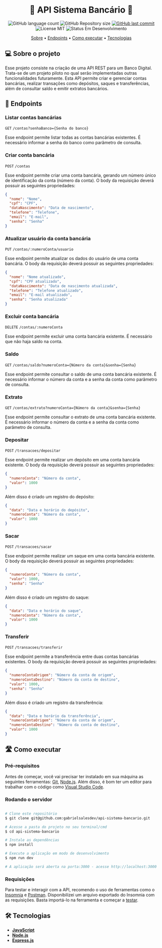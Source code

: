 <h1 align="center"> 
	🚧 API Sistema Bancário 🚧
</h1>

<p align="center">
  <img alt="GitHub language count" src="https://img.shields.io/github/languages/count/gabrielsalesdev/api-sistema-bancario?color=%2304D361">

  <img alt="GitHub Repository size" src="https://img.shields.io/github/repo-size/gabrielsalesdev/api-sistema-bancario">
  
  <a href="https://github.com/gabrielsalesdev/api-sistema-bancario/commits/main">
    <img alt="GitHub last commit" src="https://img.shields.io/github/last-commit/gabrielsalesdev/api-sistema-bancario">
  </a>
  
  <img alt="License MIT" src="https://img.shields.io/badge/license-MIT-brightgreen">

  <img alt="Status Em Desenvolvimento" src="https://img.shields.io/badge/status-em%20desenvolvimento-green">
</p>

<p align="center">
 <a href="#-sobre-o-projeto">Sobre</a> •
 <a href="#-endpoints">Endpoints</a> •
 <a href="#%EF%B8%8F-como-executar">Como executar</a> • 
 <a href="#-tecnologias">Tecnologias</a>
</p>

## 💻 Sobre o projeto

Esse projeto consiste na criação de uma API REST para um Banco Digital. Trata-se de um projeto piloto no qual serão implementadas outras funcionalidades futuramente. Esta API permite criar e gerenciar contas bancárias, realizar transações como depósitos, saques e transferências, além de consultar saldo e emitir extratos bancários.

## 🔗 Endpoints

### Listar contas bancárias

`GET` `/contas?senhaBanco={Senha do banco}`

Esse endpoint permite listar todas as contas bancárias existentes. É necessário informar a senha do banco como parâmetro de consulta.

### Criar conta bancária

`POST` `/contas`

Esse endpoint permite criar uma conta bancária, gerando um número único de identificação da conta (número da conta). O body da requisição deverá possuir as seguintes propriedades:

```json
{
  "nome": "Nome",
  "cpf": "CPF",
  "dataNascimento": "Data de nascimento",
  "telefone": "Telefone",
  "email": "E-mail",
  "senha": "Senha"
}
```

### Atualizar usuário da conta bancária

`PUT` `/contas/:numeroConta/usuario`

Esse endpoint permite atualizar os dados do usuário de uma conta bancária. O body da requisição deverá possuir as seguintes propriedades:

```json
{
  "nome": "Nome atualizado",
  "cpf": "CPF atualizado",
  "dataNascimento": "Data de nascimento atualizada",
  "telefone": "Telefone atualizado",
  "email": "E-mail atualizado",
  "senha": "Senha atualizada"
}
```

### Excluir conta bancária

`DELETE` `/contas/:numeroConta`

Esse endpoint permite excluir uma conta bancária existente. É necessário que não haja saldo na conta.

### Saldo

`GET` `/contas/saldo?numeroConta={Número da conta}&senha={Senha}`

Esse endpoint permite consultar o saldo de uma conta bancária existente. É necessário informar o número da conta e a senha da conta como parâmetro de consulta.

### Extrato

`GET` `/contas/extrato?numeroConta={Número da conta}&senha={Senha}`

Esse endpoint permite consultar o extrato de uma conta bancária existente. É necessário informar o número da conta e a senha da conta como parâmetro de consulta.

### Depositar

`POST` `/transacoes/depositar`

Esse endpoint permite realizar um depósito em uma conta bancária existente. O body da requisição deverá possuir as seguintes propriedades:

```json
{
  "numeroConta": "Número da conta",
  "valor": 1000
}
```

Além disso é criado um registro do depósito:

```json
{
  "data": "Data e horário do depósito",
  "numeroConta": "Número da conta",
  "valor": 1000
}
```

### Sacar

`POST` `/transacoes/sacar`

Esse endpoint permite realizar um saque em uma conta bancária existente. O body da requisição deverá possuir as seguintes propriedades:

```json
{
  "numeroConta": "Número da conta",
  "valor": 1000,
  "senha": "Senha"
}
```

Além disso é criado um registro do saque:

```json
{
  "data": "Data e horário do saque",
  "numeroConta": "Número da conta",
  "valor": 1000
}
```

### Transferir

`POST` `/transacoes/transferir`

Esse endpoint permite a transferência entre duas contas bancárias existentes. O body da requisição deverá possuir as seguintes propriedades:

```json
{
  "numeroContaOrigem": "Número da conta de origem",
  "numeroContaDestino": "Número da conta de destino",
  "valor": 1000,
  "senha": "Senha"
}
```

Além disso é criado um registro da transferência:

```json
{
  "data": "Data e horário da transferência",
  "numeroContaOrigem": "Número da conta de origem",
  "numeroContaDestino": "Número da conta de destino",
  "valor": 1000
}
```

## 🛣️ Como executar

### Pré-requisitos

Antes de começar, você vai precisar ter instalado em sua máquina as seguintes ferramentas: [Git](https://git-scm.com), [Node.js](https://nodejs.org/en/). Além disso, é bom ter um editor para trabalhar com o código como [Visual Studio Code](https://code.visualstudio.com/).

### Rodando o servidor

```bash

# Clone este repositório
$ git clone git@github.com:gabrielsalesdev/api-sistema-bancario.git

# Acesse a pasta do projeto no seu terminal/cmd
$ cd api-sistema-bancario

# Instale as dependências
$ npm install

# Execute a aplicação em modo de desenvolvimento
$ npm run dev

# A aplicação será aberta na porta:3000 - acesse http://localhost:3000

```

### Requisições

Para testar e interagir com a API, recomendo o uso de ferramentas como o [Insomnia](https://insomnia.rest/) e [Postman](https://www.postman.com/). Disponibilizei um arquivo exportado do Insomnia com as requisições. Basta importá-lo na ferramenta e começar a [testar](insomnia-requests.json).

## 🛠 Tecnologias

- **[JavaScript](https://developer.mozilla.org/pt-BR/docs/Web/JavaScript)**
- **[Node.js](https://nodejs.org/en/)**
- **[Express.js](https://expressjs.com/)**
